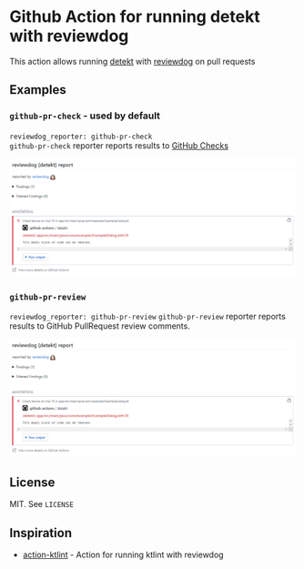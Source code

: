 # Github Action for running detekt with reviewdog

This action allows running [detekt](https://github.com/detekt/detekt) with [reviewdog](https://github.com/reviewdog/reviewdog) on pull requests

## Examples

### `github-pr-check` - used by default
`reviewdog_reporter: github-pr-check`  
`github-pr-check` reporter reports results to [GitHub Checks](https://github.com/reviewdog/reviewdog#reporter-github-checks--reportergithub-pr-check)

![Example comment made by the action with github-pr-check](./assets/screenshot_pr_check.png)

### `github-pr-review`
`reviewdog_reporter: github-pr-review`
`github-pr-review` reporter reports results to GitHub PullRequest review comments.

![Example comment made by the action with github-pr-review](./assets/screenshot_pr_check.png)

## License
MIT. See `LICENSE`

## Inspiration
* [action-ktlint](https://github.com/ScaCap/action-ktlint) - Action for running ktlint with reviewdog
